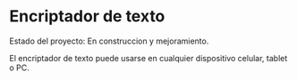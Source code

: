 <h1>Encriptador de texto</h1>

Estado del proyecto: En construccion y mejoramiento.

El encriptador de texto puede usarse en cualquier dispositivo celular, tablet o PC.

